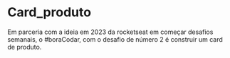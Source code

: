 # Card_produto
 Em parceria com a ideia em 2023 da rocketseat em começar desafios semanais, o #boraCodar, com o desafio de número 2 é construir um card de produto.
